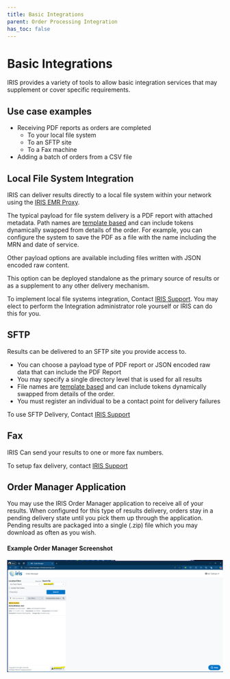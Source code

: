 ```yaml
---
title: Basic Integrations
parent: Order Processing Integration
has_toc: false
---
```


# Basic Integrations
IRIS provides a variety of tools to allow basic integration services that may supplement or cover specific requirements.  

## Use case examples
- Receiving PDF reports as orders are completed
     - To your local file system
     - To an SFTP site
     - To a Fax machine
- Adding a batch of orders from a CSV file


## Local File System Integration
IRIS can deliver results directly to a local file system within your network using the [IRIS EMR Proxy](/docs/integration/IRISEMRProxy/). 

The typical payload for file system delivery is a PDF report with attached metadata.  Path names are [template based](/docs/integration/FileNameTemplates/) and can include tokens dynamically swapped from details of the order. For example, you can configure the system to save the PDF as a file with the name including the MRN and date of service.  

Other payload options are available including files written with JSON encoded raw content.  

This option can be deployed standalone as the primary source of results or as a supplement to any other delivery mechanism. 

To implement local file systems integration, Contact <a href="mailto:support@irishelp.zendesk.com">IRIS Support</a>.  You may elect to perform the Integration administrator role yourself or IRIS can do this for you. 

## SFTP 
Results can be delivered to an SFTP site you provide access to.  

- You can choose a payload type of PDF report or JSON encoded raw data that can include the PDF Report
- You may specify a single directory level that is used for all results
- File names are [template based](/docs/integration/FileNameTemplates/) and can include tokens dynamically swapped from details of the order.  
- You must register an individual to be a contact point for delivery failures

To use SFTP Delivery, Contact <a href="mailto:support@irishelp.zendesk.com">IRIS Support</a>


## Fax
IRIS Can send your results to one or more fax numbers.

To setup fax delivery, contact <a href="mailto:support@irishelp.zendesk.com">IRIS Support</a>

## Order Manager Application
You may use the IRIS Order Manager application to receive all of your results.  When configured for this type of results delivery, orders stay in a pending delivery state until you pick them up through the application.  Pending results are packaged into a single (.zip) file which you may download as often as you wish.  

#### Example Order Manager Screenshot
![OrderManagerResults](/docs/assets//ordermanagerresults.png)